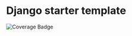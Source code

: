 # Django starter template

![Coverage Badge](https://github.com/trubusoft/django-starter/blob/coverage-report/source/coverage.svg)

